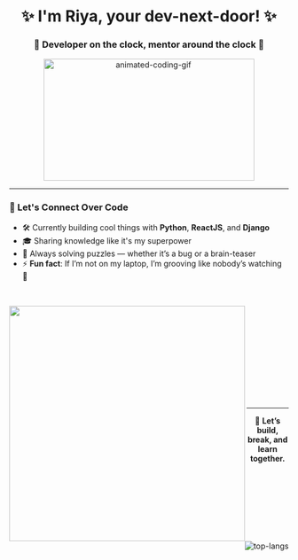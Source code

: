<h1 align="center">✨ I'm Riya, your dev-next-door! ✨</h1>

<h3 align="center">🧠 Developer on the clock, mentor around the clock 🚀</h3>

<p align="center">
<img height="220px" width="380px" src="https://i.imgur.com/0Ub8zlQ.gif" alt="animated-coding-gif" />
</p>

---

### 💬 Let's Connect Over Code

- 🛠️ Currently building cool things with **Python**, **ReactJS**, and **Django**  
- 🎓 Sharing knowledge like it's my superpower  
- 🧩 Always solving puzzles — whether it’s a bug or a brain-teaser  
- ⚡ **Fun fact**: If I’m not on my laptop, I’m grooving like nobody’s watching 💃

&nbsp;

<p>
<img width="425px" align="left" src="https://github-readme-stats.vercel.app/api?username=Riya2511&theme=blue-green&show_icons=true">
<img align="right" src="https://github-readme-stats.vercel.app/api/top-langs/?username=Riya2511&layout=compact&theme=algolia" alt="top-langs" />
</p>

&nbsp;  
<br><br><br><br><br><br><br><br><br>

---

<p align="center">
  🔗 <strong>Let’s build, break, and learn together.</strong>
</p>
